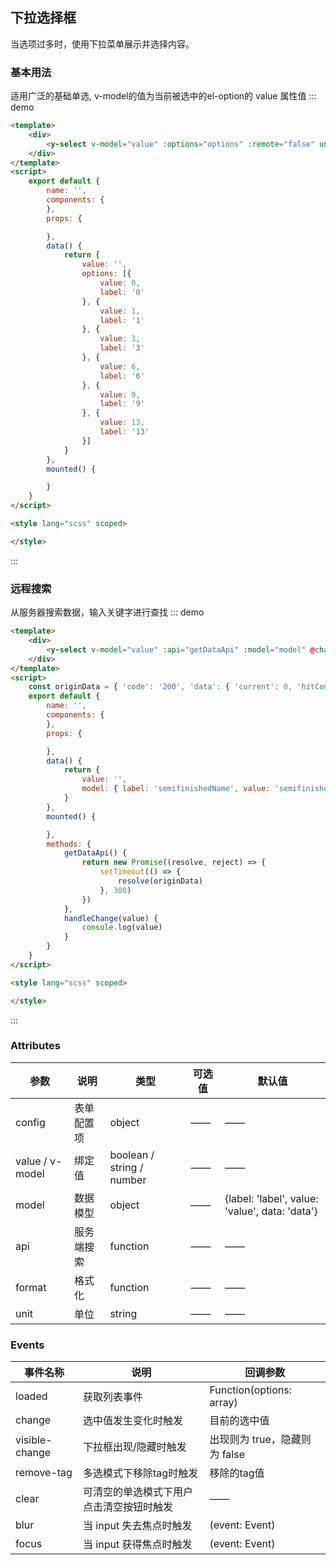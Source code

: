 ## 下拉选择框

当选项过多时，使用下拉菜单展示并选择内容。

### 基本用法
适用广泛的基础单选,
v-model的值为当前被选中的el-option的 value 属性值
::: demo

```html
<template>
    <div>
        <y-select v-model="value" :options="options" :remote="false" unit="%"></y-select>
    </div>
</template>
<script>
    export default {
        name: '',
        components: {
        },
        props: {

        },
        data() {
            return {
                value: '',
                options: [{
                    value: 0,
                    label: '0'
                }, {
                    value: 1,
                    label: '1'
                }, {
                    value: 3,
                    label: '3'
                }, {
                    value: 6,
                    label: '6'
                }, {
                    value: 9,
                    label: '9'
                }, {
                    value: 13,
                    label: '13'
                }]
            }
        },
        mounted() {

        }
    }
</script>

<style lang="scss" scoped>

</style>
```

:::

### 远程搜索
从服务器搜索数据，输入关键字进行查找
::: demo

```html
<template>
    <div>
        <y-select v-model="value" :api="getDataApi" :model="model" @change="handleChange" lazy></y-select>
    </div>
</template>
<script>
    const originData = { 'code': '200', 'data': { 'current': 0, 'hitCount': true, 'pages': 0, 'records': [{ 'semifinishedId': 1, 'semifinishedName': '土豆丝', 'semifinishedSpecificationId': 1, 'semifinishedSpecificationName': '250g' }, { 'semifinishedId': 2, 'semifinishedName': '土豆块', 'semifinishedSpecificationId': 2, 'semifinishedSpecificationName': '250g' }], 'searchCount': true, 'size': 0, 'total': 0 }, 'msg': '', 'success': true }
    export default {
        name: '',
        components: {
        },
        props: {

        },
        data() {
            return {
                value: '',
                model: { label: 'semifinishedName', value: 'semifinishedId', data: 'data.records' },
            }
        },
        mounted() {

        },
        methods: {
            getDataApi() {
                return new Promise((resolve, reject) => {
                    setTimeout(() => {
                        resolve(originData)
                    }, 300)
                })
            },
            handleChange(value) {
                console.log(value)
            }
        }
    }
</script>

<style lang="scss" scoped>

</style>
```

:::

### Attributes

| 参数          | 说明                                                                    | 类型     | 可选值 | 默认值 |
| ------------- | ----------------------------------------------------------------------- | -------- | ------ | ------ |
| config           | 表单配置项                                                      | object | ——     | ——     |
| value / v-model     | 绑定值                                                                | boolean / string / number  | ——     | ——  |
| model     | 数据模型                                                                | object  | ——     | {label: 'label', value: 'value', data: 'data'}  |
| api     | 服务端搜索                                                                | function  | ——     | ——  |
| format     | 格式化                                                                | function  | ——     | ——  |
| unit     | 单位                                                                | string  | ——     | ——  |

### Events

| 事件名称 | 说明                   | 回调参数                               |
| -------- | ---------------------- | -------------------------------------- |
| loaded | 获取列表事件 | Function(options: array) |
| change | 选中值发生变化时触发 | 	目前的选中值 |
| visible-change | 下拉框出现/隐藏时触发 | 	出现则为 true，隐藏则为 false |
| remove-tag | 多选模式下移除tag时触发 | 	移除的tag值 |
| clear | 可清空的单选模式下用户点击清空按钮时触发 | 	—— |
| blur | 当 input 失去焦点时触发 | 	(event: Event) |
| focus | 当 input 获得焦点时触发 | 	(event: Event) |
